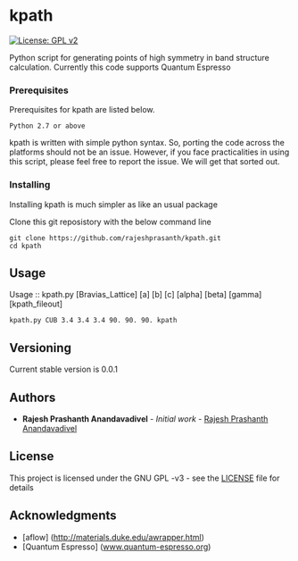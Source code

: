 # kpath

[![License: GPL v2](https://img.shields.io/github/license/rajeshprasanth/kpath.svg?color=blue)](https://www.gnu.org/licenses/gpl-3.0.en.html)

Python script for generating points of high symmetry in band structure calculation. Currently this code supports Quantum Espresso 

### Prerequisites

Prerequisites for kpath are listed below. 

```
Python 2.7 or above 
```
kpath is written with simple python syntax. So, porting the code across the platforms should not be an issue. However, if you face practicalities in using this script, please feel free to report the issue. We will get that sorted out.

### Installing

Installing kpath is much simpler as like an usual package

Clone this git reposistory with the below command line

```
git clone https://github.com/rajeshprasanth/kpath.git
cd kpath
```

## Usage

Usage :: kpath.py [Bravias_Lattice] [a] [b] [c] [alpha] [beta] [gamma] [kpath_fileout]

```
kpath.py CUB 3.4 3.4 3.4 90. 90. 90. kpath
```

## Versioning

Current stable version is 0.0.1

## Authors

* **Rajesh Prashanth Anandavadivel** - *Initial work* - [Rajesh Prashanth Anandavadivel](mailto://rajeshprasanth@rediffmail.com)

## License

This project is licensed under the GNU GPL -v3 - see the [LICENSE](LICENSE) file for details

## Acknowledgments

* [aflow] (http://materials.duke.edu/awrapper.html)
* [Quantum Espresso] (www.quantum-espresso.org)
